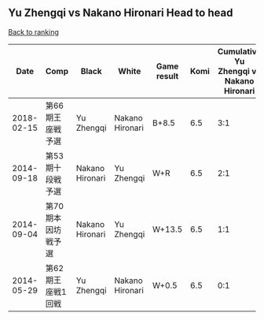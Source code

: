 ## Yu Zhengqi vs Nakano Hironari Head to head

[Back to ranking](../../index.md)




| **Date** | **Comp** | **Black** | **White** | **Game result** | **Komi** | **Cumulative Yu Zhengqi vs Nakano Hironari** | **Yu Zhengqi streak** | **Nakano Hironari streak** | 
| --- | --- | --- | --- | --- | --- | --- | --- | --- |
| 2018-02-15 | 第66期王座戦予選 | Yu Zhengqi | Nakano Hironari | B+8.5 | 6.5 | 3:1 | 3 | 0 | 
| 2014-09-18 | 第53期十段戦予選 | Nakano Hironari | Yu Zhengqi | W+R | 6.5 | 2:1 | 2 | 0 | 
| 2014-09-04 | 第70期本因坊戦予選 | Nakano Hironari | Yu Zhengqi | W+13.5 | 6.5 | 1:1 | 1 | 0 | 
| 2014-05-29 | 第62期王座戦1回戦 | Yu Zhengqi | Nakano Hironari | W+0.5 | 6.5 | 0:1 | 0 | 1 |




